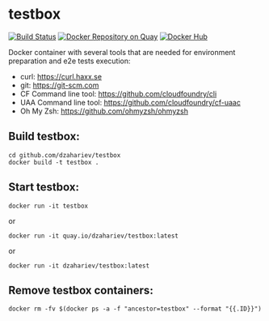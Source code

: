 # testbox

[![Build Status](https://travis-ci.org/dzahariev/testbox.svg?branch=main)](https://travis-ci.org/dzahariev/testbox)
[![Docker Repository on Quay](https://quay.io/repository/dzahariev/testbox/status "Docker Repository on Quay")](https://quay.io/repository/dzahariev/testbox)
[![Docker Hub](https://img.shields.io/badge/docker-ready-blue.svg)](https://registry.hub.docker.com/repository/docker/dzahariev/testbox)

Docker container with several tools that are needed for environment preparation and e2e tests execution:

- curl: https://curl.haxx.se
- git: https://git-scm.com
- CF Command line tool: https://github.com/cloudfoundry/cli
- UAA Command line tool: https://github.com/cloudfoundry/cf-uaac
- Oh My Zsh: https://github.com/ohmyzsh/ohmyzsh

## Build testbox:

```
cd github.com/dzahariev/testbox
docker build -t testbox .
```

## Start testbox:

```
docker run -it testbox
```

or

```
docker run -it quay.io/dzahariev/testbox:latest 

```

or

```
docker run -it dzahariev/testbox:latest 

```

## Remove testbox containers:

```
docker rm -fv $(docker ps -a -f "ancestor=testbox" --format "{{.ID}}")
```
